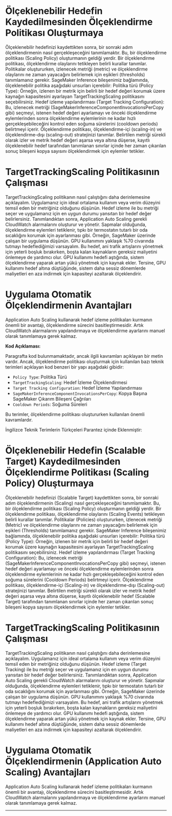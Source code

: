 # Ölçeklenebilir Hedefin Kaydedilmesinden Ölçeklendirme Politikası Oluşturmaya

Ölçeklenebilir hedefinizi kaydettikten sonra, bir sonraki adım ölçeklendirmenin nasıl gerçekleşeceğini tanımlamaktır. Bu, bir ölçeklendirme politikası (Scaling Policy) oluşturmanın geldiği yerdir. Bir ölçeklendirme politikası, ölçeklendirme olaylarını tetikleyen belirli kurallar tanımlar. Politikalar oluştururken, izlenecek metriği (metric) ve ölçeklendirme olaylarını ne zaman yayacağını belirlemek için eşikleri (thresholds) tanımlamanız gerekir. SageMaker Inference bileşenimiz bağlamında, ölçeklenebilir politika aşağıdaki unsurları içerebilir: 
Politika türü (Policy Type): Örneğin, izlenen bir metrik için belirli bir hedef değeri korumak üzere kaynağın kapasitesini ayarlayan TargetTrackingScaling politikasını seçebilirsiniz. 
Hedef izleme yapılandırması (Target Tracking Configuration): Bu, izlenecek metriği (SageMakerInferenceComponentInvocationsPerCopy gibi) seçmeyi, istenen hedef değeri ayarlamayı ve önceki ölçeklendirme eylemlerinden sonra ölçeklendirme eylemlerinin ne kadar hızlı gerçekleşebileceğini kontrol eden soğuma sürelerini (cooldown periods) belirtmeyi içerir. 
Ölçeklendirme politikası, ölçeklendirme-içi (scaling-in) ve ölçeklendirme-dışı (scaling-out) stratejinizi tanımlar. Belirtilen metriği sürekli olarak izler ve metrik hedef değeri aşarsa veya altına düşerse, kayıtlı ölçeklenebilir hedef tarafından tanımlanan sınırlar içinde her zaman çıkarılan sonuç bileşeni kopya sayısını ölçeklendirmek için eylemler tetikler.

# TargetTrackingScaling Politikasının Çalışması

TargetTrackingScaling politikanın nasıl çalıştığını daha derinlemesine açıklayalım. Uygulamanız için ideal ortalama kullanım veya verim düzeyini temsil eden bir metriğiniz olduğunu düşünün. Hedef izleme ile bu metriği seçer ve uygulamanız için en uygun durumu yansıtan bir hedef değer belirlersiniz. Tanımlandıktan sonra, Application Auto Scaling gerekli CloudWatch alarmalarını oluşturur ve yönetir. Sapmalar olduğunda, ölçeklendirme eylemleri tetiklenir, tıpkı bir termostatın tutarlı bir oda sıcaklığını korumak için ayarlanması gibi. 
Örneğin, SageMaker üzerinde çalışan bir uygulama düşünün. GPU kullanımını yaklaşık %70 civarında tutmayı hedeflediğimizi varsayalım. Bu hedef, ani trafik artışlarını yönetmek için yeterli boşluk bırakırken, boşta kalan kaynakların gereksiz maliyetini önlemeye de yardımcı olur. GPU kullanımı hedefi aştığında, sistem ölçeklendirme yaparak artan yükü yönetmek için kaynak ekler. Tersine, GPU kullanımı hedef altına düştüğünde, sistem daha sessiz dönemlerde maliyetleri en aza indirmek için kapasiteyi azaltarak ölçeklendirir.

# Uygulama Otomatik Ölçeklendirmenin Avantajları

Application Auto Scaling kullanarak hedef izleme politikaları kurmanın önemli bir avantajı, ölçeklendirme sürecini basitleştirmesidir. Artık CloudWatch alarmalarını yapılandırmaya ve ölçeklendirme ayarlarını manuel olarak tanımlamaya gerek kalmaz.

**Kod Açıklaması:**

Paragrafta kod bulunmamaktadır, ancak ilgili kavramları açıklayan bir metin vardır. Ancak, ölçeklendirme politikası oluşturmak için kullanılan bazı teknik terimleri açıklayan kod benzeri bir yapı aşağıdaki gibidir:

*   `Policy Type`: Politika Türü
*   `TargetTrackingScaling`: Hedef İzleme Ölçeklendirmesi
*   `Target Tracking Configuration`: Hedef İzleme Yapılandırması
*   `SageMakerInferenceComponentInvocationsPerCopy`: Kopya Başına SageMaker Çıkarım Bileşeni Çağrıları
*   `Cooldown Periods`: Soğuma Süreleri

Bu terimler, ölçeklendirme politikası oluştururken kullanılan önemli kavramlardır.

İngilizce Teknik Terimlerin Türkçeleri Parantez içinde Eklenmiştir:

# Ölçeklenebilir Hedefin (Scalable Target) Kaydedilmesinden Ölçeklendirme Politikası (Scaling Policy) Oluşturmaya

Ölçeklenebilir hedefinizi (Scalable Target) kaydettikten sonra, bir sonraki adım ölçeklendirmenin (Scaling) nasıl gerçekleşeceğini tanımlamaktır. Bu, bir ölçeklendirme politikası (Scaling Policy) oluşturmanın geldiği yerdir. Bir ölçeklendirme politikası, ölçeklendirme olaylarını (Scaling Events) tetikleyen belirli kurallar tanımlar. Politikalar (Policies) oluştururken, izlenecek metriği (Metric) ve ölçeklendirme olaylarını ne zaman yayacağını belirlemek için eşikleri (Thresholds) tanımlamanız gerekir. SageMaker Inference bileşenimiz bağlamında, ölçeklenebilir politika aşağıdaki unsurları içerebilir: 
Politika türü (Policy Type): Örneğin, izlenen bir metrik için belirli bir hedef değeri korumak üzere kaynağın kapasitesini ayarlayan TargetTrackingScaling politikasını seçebilirsiniz. 
Hedef izleme yapılandırması (Target Tracking Configuration): Bu, izlenecek metriği (SageMakerInferenceComponentInvocationsPerCopy gibi) seçmeyi, istenen hedef değeri ayarlamayı ve önceki ölçeklendirme eylemlerinden sonra ölçeklendirme eylemlerinin ne kadar hızlı gerçekleşebileceğini kontrol eden soğuma sürelerini (Cooldown Periods) belirtmeyi içerir. 
Ölçeklendirme politikası, ölçeklendirme-içi (Scaling-in) ve ölçeklendirme-dışı (Scaling-out) stratejinizi tanımlar. Belirtilen metriği sürekli olarak izler ve metrik hedef değeri aşarsa veya altına düşerse, kayıtlı ölçeklenebilir hedef (Scalable Target) tarafından tanımlanan sınırlar içinde her zaman çıkarılan sonuç bileşeni kopya sayısını ölçeklendirmek için eylemler tetikler.

# TargetTrackingScaling Politikasının Çalışması

TargetTrackingScaling politikanın nasıl çalıştığını daha derinlemesine açıklayalım. Uygulamanız için ideal ortalama kullanım veya verim düzeyini temsil eden bir metriğiniz olduğunu düşünün. Hedef izleme (Target Tracking) ile bu metriği seçer ve uygulamanız için en uygun durumu yansıtan bir hedef değer belirlersiniz. Tanımlandıktan sonra, Application Auto Scaling gerekli CloudWatch alarmalarını oluşturur ve yönetir. Sapmalar olduğunda, ölçeklendirme eylemleri tetiklenir, tıpkı bir termostatın tutarlı bir oda sıcaklığını korumak için ayarlanması gibi. 
Örneğin, SageMaker üzerinde çalışan bir uygulama düşünün. GPU kullanımını yaklaşık %70 civarında tutmayı hedeflediğimizi varsayalım. Bu hedef, ani trafik artışlarını yönetmek için yeterli boşluk bırakırken, boşta kalan kaynakların gereksiz maliyetini önlemeye de yardımcı olur. GPU kullanımı hedefi aştığında, sistem ölçeklendirme yaparak artan yükü yönetmek için kaynak ekler. Tersine, GPU kullanımı hedef altına düştüğünde, sistem daha sessiz dönemlerde maliyetleri en aza indirmek için kapasiteyi azaltarak ölçeklendirir.

# Uygulama Otomatik Ölçeklendirmenin (Application Auto Scaling) Avantajları

Application Auto Scaling kullanarak hedef izleme politikaları kurmanın önemli bir avantajı, ölçeklendirme sürecini basitleştirmesidir. Artık CloudWatch alarmalarını yapılandırmaya ve ölçeklendirme ayarlarını manuel olarak tanımlamaya gerek kalmaz.

---

